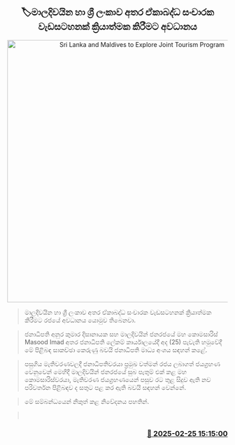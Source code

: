 <p align='center'><b><h2 align='center' title='Sri Lanka and Maldives to Explore Joint Tourism Program'>🏷මාලදිවයින හා ශ්‍රී ලංකාව අතර ඒකාබද්ධ සංචාරක වැඩසටහනක් ක්‍රියාත්මක කිරීමට අවධානය</h2></b></p>
<p align='center'><img src='https://helakuru.sgp1.cdn.digitaloceanspaces.com/esana/images/lib/anura-president-maldives.jpg' width='600' alt='Sri Lanka and Maldives to Explore Joint Tourism Program'></p>

> මාලදිවයින හා ශ්‍රී ලංකාව අතර ඒකාබද්ධ සංචාරක වැඩසටහනක් ක්‍රියාත්මක කිරීමට රජයේ අවධානය යොමුව තිබෙනවා.

> ජනාධිපති අනුර කුමාර දිසානායක සහ මාලදිවයින් ජනරජයේ මහ කොමසාරිස් Masood Imad අතර ජනාධිපති ලේකම් කාර්යාලයේදී අද (25) පැවැති හමුවේදී මේ පිළිබඳ සාකච්ඡා කෙරුණු බවයි ජනාධිපති මාධ්‍ය අංශය සඳහන් කළේ.

> පසුගිය මැතිවරණවලදී ජනාධිපතිවරයා ප්‍රමුඛ වත්මන් රජය ලබාගත් ජයග්‍රහණ වෙනුවෙන් මෙහිදී මාලදිවයින් ජනරජයේ සුබ පැතුම් එක් කළ මහ කොමසාරිස්වරයා, මැතිවරණ ජයග්‍රහණයෙන් පසුව රට තුළ සිදුව ඇති නව පරිවර්තන පිළිබඳව ද සතුට පළ කර ඇති බවයි සඳහන් වෙන්නේ.

> මේ සම්බන්ධයෙන් නිකුත් කළ නිවේදනය පහතින්.

>  



<h3 align='right'><a href='https://www.helakuru.lk/esana/p/107803/'>📅 2025-02-25 15:15:00</a></h3>
